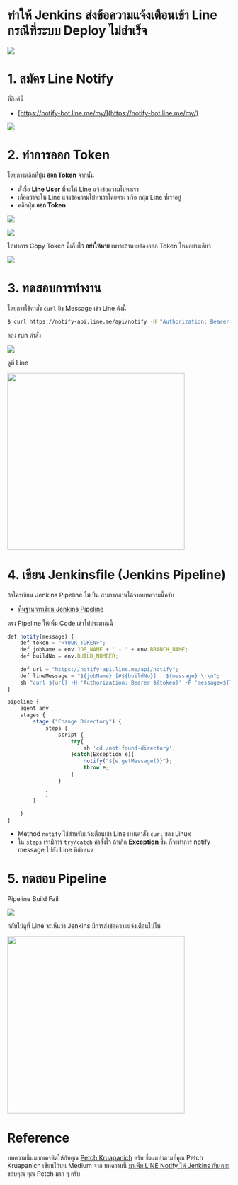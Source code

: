# ทำให้ Jenkins ส่งข้อความแจ้งเตือนเข้า Line กรณีที่ระบบ Deploy ไม่สำเร็จ

![](./jenkins-line-notify.jpg)

# 1. สมัคร Line Notify

ที่ลิงค์นี้

- [https://notify-bot.line.me/my/](https://notify-bot.line.me/my/)

![](./line-notify-1.png)

# 2. ทำการออก Token

โดยการคลิกที่ปุ่ม **ออก Token** จากนั้น   

- ตั้งชื่อ **Line User** ที่จะให้ Line แจ้งข้อความไปหาเรา  
- เลือกว่าจะให้ Line แจ้งข้อความไปหาเราโดยตรง หรือ กลุ่ม Line ที่เราอยู่
- คลิกปุ่ม **ออก Token**

![](./line-notify-2.png)

![](./line-notify-3.png?v=1)

ให้ทำการ Copy Token นี้เก็บไว้ **อย่าให้หาย** เพราะถ้าหายต้องออก Token ใหม่อย่างเดียว 

![](./line-notify-4.png)

# 3. ทดสอบการทำงาน

โดยการใช้คำสั่ง `curl` ยิง Message เข้า Line ดังนี้

```sh
$ curl https://notify-api.line.me/api/notify -H "Authorization: Bearer <TOKEN>" -F "message=<MESSAGE>"
```
ลอง run คำสั่ง

![](./line-notify-5.png)

ดูที่ Line

<img src="./line-notify-6.png?v=1" width="400"/>

# 4. เขียน Jenkinsfile (Jenkins Pipeline)

ถ้าใครเขียน Jenkins Pipeline ไม่เป็น สามารถอ่านได้จากบทความนี้ครับ 

- [พื้นฐานการเขียน Jenkins Pipeline](/blog/jenkins-pipeline/)

ตรง Pipeline ให้เพิ่ม Code เข้าไปประมาณนี้

```js
def notify(message) {
    def token = "<YOUR_TOKEN>";
    def jobName = env.JOB_NAME + ' - ' + env.BRANCH_NAME;
    def buildNo = env.BUILD_NUMBER;
      
    def url = "https://notify-api.line.me/api/notify";
    def lineMessage = "${jobName} [#${buildNo}] : ${message} \r\n";
    sh "curl ${url} -H 'Authorization: Bearer ${token}' -F 'message=${lineMessage}'";
}

pipeline {
    agent any
    stages {
        stage ("Change Directory") {
            steps {
                script {
                    try{
                        sh 'cd /not-found-directory';
                    }catch(Exception e){
                        notify("${e.getMessage()}");
                        throw e;
                    }
                }
                
            }    
        }
        
    }
}
```

- Method `notify` ใช้สำหรับแจ้งเตือนเข้า Line ผ่านคำสั่ง `curl` ของ Linux     
- ใน `steps` เรามีการ `try/catch` คำสั่งไว้ ถ้าเกิด **Exception** ขึ้น ก็จะทำการ notify message ไปยัง Line ที่กำหนด

# 5. ทดสอบ Pipeline

Pipeline Build Fail 

![](./line-notify-8.png?v=1)

กลับไปดูที่ Line จะเห็นว่า Jenkins มีการส่งข้อความแจ้งเตือนไปให้

<img src="./line-notify-7.png?v=1" width="400"/>

# Reference

บทความนี้ผมยกเครดิตให้กับคุณ [Petch Kruapanich](https://medium.com/@petchkruapanich) ครับ ซึ่งผมทำตามที่คุณ Petch Kruapanich เขียนไว้บน Medium จาก บทความนี้ [มาเพิ่ม LINE Notify ให้ Jenkins กันเถอะ](https://medium.com/readmoreth/มาเพิ่ม-line-notify-ให้-jenkins-กันเถอะ-4e7af7c87515) ขอบคุณ คุณ Petch มาก ๆ ครับ    
